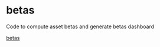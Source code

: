 # betas
Code to compute asset betas and generate betas dashboard

[betas](https://raw.githubusercontent.com/rtalamas/betas/main/betas.png)
